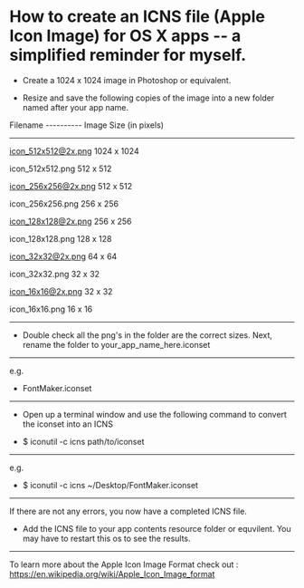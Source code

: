 How to create an ICNS file (Apple Icon Image) for OS X apps -- a simplified reminder for myself. 
===================================================================================================

- Create a 1024 x 1024 image in Photoshop or equivalent. 

-  Resize and save the following copies of the image into a new folder named after your app name.


Filename ---------- Image Size (in pixels)
_____________________________________________________________________________________________________
icon_512x512@2x.png	1024 x 1024

icon_512x512.png	512 x 512

icon_256x256@2x.png	512 x 512

icon_256x256.png	256 x 256

icon_128x128@2x.png	256 x 256

icon_128x128.png	128 x 128

icon_32x32@2x.png	64 x 64

icon_32x32.png		32 x 32

icon_16x16@2x.png	32 x 32

icon_16x16.png		16 x 16
_____________________________________________________________________________________________________

- Double check all the png's in the folder are the correct sizes. Next, rename the folder to your_app_name_here.iconset
_____________________________________________________________________________________________________
e.g. 
- FontMaker.iconset
_____________________________________________________________________________________________________
- Open up a terminal window and use the following command to convert the iconset into an ICNS 

- $ iconutil -c icns path/to/iconset
_____________________________________________________________________________________________________
e.g.
- $ iconutil -c icns ~/Desktop/FontMaker.iconset
_____________________________________________________________________________________________________

If there are not any errors, you now have a completed ICNS file. 


- Add the ICNS file to your app contents resource folder or equvilent. You may have to restart this os to see the results. 

_____________________________________________________________________________________________________
To learn more about the Apple Icon Image Format check out : https://en.wikipedia.org/wiki/Apple_Icon_Image_format

